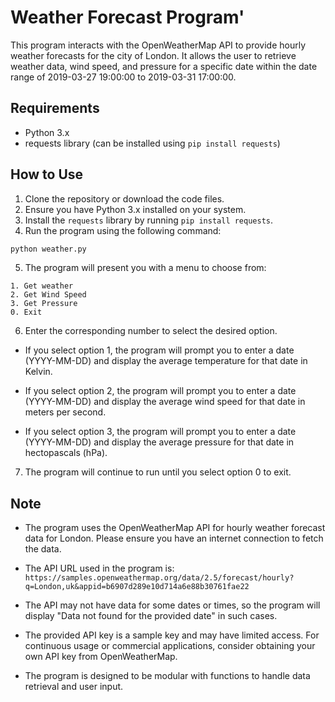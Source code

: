# Weather Forecast Program'

This program interacts with the OpenWeatherMap API to provide hourly weather forecasts for the city of London. It allows the user to retrieve weather data, wind speed, and pressure for a specific date within the date range of 2019-03-27 19:00:00 to 2019-03-31 17:00:00.

## Requirements

- Python 3.x
- requests library (can be installed using `pip install requests`)

## How to Use

1. Clone the repository or download the code files.
2. Ensure you have Python 3.x installed on your system.
3. Install the `requests` library by running `pip install requests`.
4. Run the program using the following command:

```bash
python weather.py
```

5. The program will present you with a menu to choose from:

```
1. Get weather
2. Get Wind Speed
3. Get Pressure
0. Exit
```

6. Enter the corresponding number to select the desired option.

- If you select option 1, the program will prompt you to enter a date (YYYY-MM-DD) and display the average temperature for that date in Kelvin.

- If you select option 2, the program will prompt you to enter a date (YYYY-MM-DD) and display the average wind speed for that date in meters per second.

- If you select option 3, the program will prompt you to enter a date (YYYY-MM-DD) and display the average pressure for that date in hectopascals (hPa).

7. The program will continue to run until you select option 0 to exit.

## Note

- The program uses the OpenWeatherMap API for hourly weather forecast data for London. Please ensure you have an internet connection to fetch the data.

- The API URL used in the program is: `https://samples.openweathermap.org/data/2.5/forecast/hourly?q=London,uk&appid=b6907d289e10d714a6e88b30761fae22`

- The API may not have data for some dates or times, so the program will display "Data not found for the provided date" in such cases.

- The provided API key is a sample key and may have limited access. For continuous usage or commercial applications, consider obtaining your own API key from OpenWeatherMap.

- The program is designed to be modular with functions to handle data retrieval and user input.
